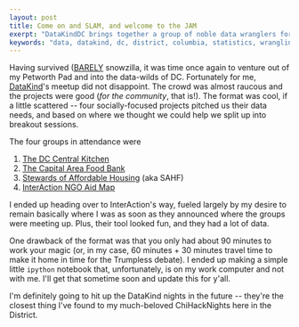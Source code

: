 ```yaml
---
layout: post
title: Come on and SLAM, and welcome to the JAM
exerpt: "DataKindDC brings together a group of noble data wranglers for to do most good please"
keywords: "data, datakind, dc, district, columbia, statistics, wrangling, social, hacking, meetup"
---
```


Having survived ([BARELY](https://youtu.be/jCBW0zmp-EM) snowzilla, it was time once again to venture out of my Petworth Pad and into the data-wilds of DC. Fortunately for me, [DataKind](http://www.meetup.com/DataKind-DC/)'s meetup did not disappoint. The crowd was almost raucous and the projects were good (*for the community*, that is!). The format was cool, if a little scattered -- four socially-focused projects pitched us their data needs, and based on where we thought we could help we split up into breakout sessions.

The four groups in attendance were

1. [The DC Central Kitchen](http://www.dccentralkitchen.org/)
2. [The Capital Area Food Bank](https://www.capitalareafoodbank.org/)
3. [Stewards of Affordable Housing](http://www.sahfnet.org/) (aka SAHF)
4. [InterAction NGO Aid Map](http://www.ngoaidmap.org/)

I ended up heading over to InterAction's way, fueled largely by my desire to remain basically where I was as soon as they announced where the groups were meeting up. Plus, their tool looked fun, and they had a lot of data.

One drawback of the format was that you only had about 90 minutes to work your magic (or, in my case, 60 minutes + 30 minutes travel time to make it home in time for the Trumpless debate). I ended up making a simple little `ipython` notebook that, unfortunately, is on my work computer and not with me. I'll get that sometime soon and update this for y'all.

I'm definitely going to hit up the DataKind nights in the future -- they're the closest thing I've found to my much-beloved ChiHackNights here in the District.
